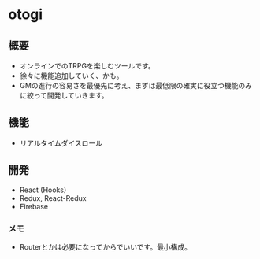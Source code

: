 # otogi
## 概要
- オンラインでのTRPGを楽しむツールです。
- 徐々に機能追加していく、かも。
- GMの進行の容易さを最優先に考え、まずは最低限の確実に役立つ機能のみに絞って開発していきます。
## 機能
- リアルタイムダイスロール
## 開発
- React (Hooks)
- Redux, React-Redux
- Firebase
### メモ
- Routerとかは必要になってからでいいです。最小構成。